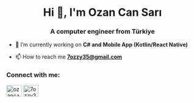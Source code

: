 <h1 align="center">Hi 👋, I'm Ozan Can Sarı</h1>
<h3 align="center">A computer engineer from Türkiye</h3>

- 🔭 I’m currently working on **C# and Mobile App (Kotlin/React Native)**

- 📫 How to reach me **7ozzy35@gmail.com**

<h3 align="left">Connect with me:</h3>
<p align="left">
<a href="[https://linkedin.com/in/ozancan sari](https://www.linkedin.com/in/ozan-can-sari-40309517b/)" target="blank"><img align="center" src="https://raw.githubusercontent.com/rahuldkjain/github-profile-readme-generator/master/src/images/icons/Social/linked-in-alt.svg" alt="ozancan sari" height="30" width="40" /></a>
<a href="https://instagram.com/7ozzy35" target="blank"><img align="center" src="https://raw.githubusercontent.com/rahuldkjain/github-profile-readme-generator/master/src/images/icons/Social/instagram.svg" alt="7ozzy35" height="30" width="40" /></a>
</p>







